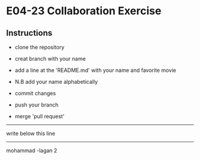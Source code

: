  # E04-23 Collaboration Exercise

 ## Instructions

 - clone the repository

 - creat branch with your name

 - add a line at the 'README.md' with your name and favorite movie
 
 - N.B add your name alphabetically

 - commit changes

 - push your branch

 - merge 'pull request'

 ---
 write below this line

 - - - 
 


 mohammad -lagan 2
